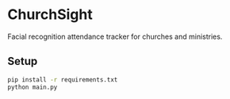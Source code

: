 # ChurchSight

Facial recognition attendance tracker for churches and ministries.

## Setup
```bash
pip install -r requirements.txt
python main.py
```
